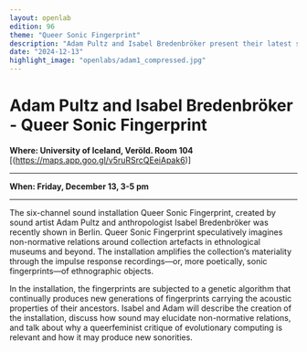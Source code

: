 ```yaml
---
layout: openlab
edition: 96
theme: "Queer Sonic Fingerprint"
description: "Adam Pultz and Isabel Bredenbröker present their latest sound installation, Queer Sonic Fingerprint, recently shown in Berlin."
date: "2024-12-13"
highlight_image: "openlabs/adam1_compressed.jpg"
---
```




<script>
    import CaptionedImage from "../../components/Images/CaptionedImage.svelte"
</script>

<CaptionedImage
    src="openlabs/adam1_compressed.jpg"
    alt="Queer Sonic Fingerprint" 
    caption="Queer Sonic Fingerprint"/>

    
# Adam Pultz and Isabel Bredenbröker  - Queer Sonic Fingerprint

**Where: University of Iceland, Veröld. Room 104** [(https://maps.app.goo.gl/v5ruRSrcQEeiApak6)]
****

**When: Friday, December 13, 3-5 pm**
****

The six-channel sound installation Queer Sonic Fingerprint, created by sound artist Adam Pultz and anthropologist Isabel Bredenbröker was recently shown in Berlin. Queer Sonic Fingerprint speculatively imagines non-normative relations around collection artefacts in ethnological museums and beyond. The installation amplifies the collection‘s materiality through the impulse response recordings—or, more poetically, sonic fingerprints—of ethnographic objects. 

In the installation, the fingerprints are subjected to a genetic algorithm that continually produces new generations of fingerprints carrying the acoustic properties of their ancestors. Isabel and Adam will describe the creation of the installation, discuss how sound may elucidate non-normative relations, and talk about why a queerfeminist critique of evolutionary computing is relevant and how it may produce new sonorities.


